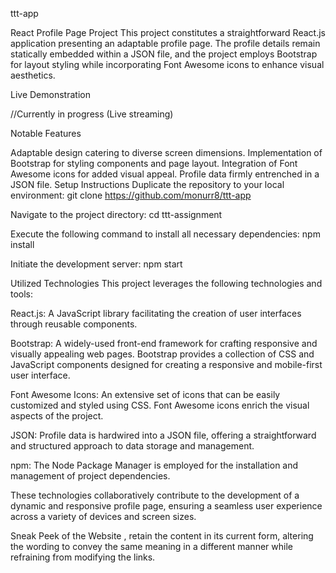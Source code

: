 ttt-app

React Profile Page Project
This project constitutes a straightforward React.js application presenting an adaptable profile page. The profile details remain statically embedded within a JSON file, and the project employs Bootstrap for layout styling while incorporating Font Awesome icons to enhance visual aesthetics.

Live Demonstration

//Currently in progress
(Live streaming)

Notable Features

Adaptable design catering to diverse screen dimensions.
Implementation of Bootstrap for styling components and page layout.
Integration of Font Awesome icons for added visual appeal.
Profile data firmly entrenched in a JSON file.
Setup Instructions
Duplicate the repository to your local environment:
git clone https://github.com/monurr8/ttt-app

Navigate to the project directory:
cd ttt-assignment

Execute the following command to install all necessary dependencies:
npm install

Initiate the development server:
npm start

Utilized Technologies
This project leverages the following technologies and tools:

React.js: A JavaScript library facilitating the creation of user interfaces through reusable components.

Bootstrap: A widely-used front-end framework for crafting responsive and visually appealing web pages. Bootstrap provides a collection of CSS and JavaScript components designed for creating a responsive and mobile-first user interface.

Font Awesome Icons: An extensive set of icons that can be easily customized and styled using CSS. Font Awesome icons enrich the visual aspects of the project.

JSON: Profile data is hardwired into a JSON file, offering a straightforward and structured approach to data storage and management.

npm: The Node Package Manager is employed for the installation and management of project dependencies.

These technologies collaboratively contribute to the development of a dynamic and responsive profile page, ensuring a seamless user experience across a variety of devices and screen sizes.

Sneak Peek of the Website
, retain the content in its current form, altering the wording to convey the same meaning in a different manner while refraining from modifying the links.
